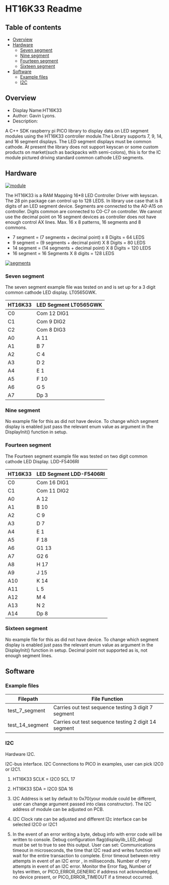 # HT16K33 Readme

## Table of contents

  * [Overview](#overview)
  * [Hardware](#hardware)
	* [Seven segment](#seven-segment)
	* [Nine segment](#nine-segment)
	* [Fourteen segment](#fourteen-segment)
	* [Sixteen segment](#sixteen-segment)
  * [Software](#software)
	* [Example files](#example-files)
	* [I2C](#i2c)


## Overview

* Display Name:HT16K33
* Author: Gavin Lyons.
* Description:

A C++ SDK raspberry pi PICO library to display data on LED segment modules using the HT16K33 controller module.The Library supports 7, 9, 14, and 16 segment displays. The LED segment displays must be common cathode. At present the library does not support keyscan or some
 custom products on market(such as backpacks with semi-colons),
this is for the IC module pictured driving standard common cathode LED segments.

## Hardware

[![module ](https://github.com/gavinlyonsrepo/Display_Lib_RPI/blob/main/extra/images/ht.jpg)](https://github.com/gavinlyonsrepo/Display_Lib_RPI/blob/main/extra/images/ht.jpg)

The HT16K33 is a RAM Mapping 16*8 LED Controller Driver with keyscan.
The 28 pin package can control up to 128 LEDS. In library use case that is 8 digits of an LED segment device.
Segments are connected to the A0-A15 on controller. Digits common are connected to C0-C7 on controller.
We cannot use the decimal point on 16 segment devices as controller
does not have enough control AX lines.
Max. 16 x 8 patterns, 16 segments and 8 commons.

 * 7 segment  = (7 segments + decimal point)  x 8 Digits = 64 LEDS
 * 9 segment  = (9 segments + decimal point)  X 8 Digits = 80 LEDS
 * 14 segment = (14 segments + decimal point) X 8 Digits = 120 LEDS
 * 16 segment = 16 Segments X 8 digits                   = 128 LEDS

[![segments](https://github.com/gavinlyonsrepo/Display_Lib_RPI/blob/main/extra/images/segment.png)](https://github.com/gavinlyonsrepo/Display_Lib_RPI/blob/main/extra/images/segment.jpg)


### Seven segment

The seven segment example file was tested on and is set up for a 3 digit common
cathode LED display. LT0565GWK.

| HT16K33 | LED  Segment LT0565GWK|
| --- | --- |
| C0  | Com 12 DIG1 |
| C1  | Com 9 DIG2 |
| C2  | Com 8 DIG3 |
| A0  | A 11  |
| A1  | B 7 |
| A2  | C 4 |
| A3  | D 2 |
| A4  | E 1 |
| A5  | F 10 |
| A6  | G 5 |
| A7  | Dp 3 |

### Nine segment

No example file for this as did not have device. To change which segment display is enabled just pass
the relevant enum value as argument in the DisplayInit() function in setup.

### Fourteen segment

The Fourteen segment example file was tested on two digit common
cathode LED Display. LDD-F5406RI

| HT16K33 | LED Segment LDD-F5406RI |
| --- | --- |
| C0  | Com 16 DIG1 |
| C1  | Com 11 DIG2 |
| A0  | A 12  |
| A1  | B 10 |
| A2  | C 9 |
| A3  | D 7 |
| A4  | E 1 |
| A5  | F 18 |
| A6  | G1 13 |
| A7  | G2 6 |
| A8  | H 17 |
| A9  | J 15 |
| A10  | K 14 |
| A11 | L 5 |
| A12  | M 4 |
| A13  | N 2 |
| A14  | Dp 8 |

### Sixteen segment

No example file for this as did not have device. To change which segment display is enabled just pass
the relevant enum value as argument in the DisplayInit() function in setup. Decimal point not supported as is,
not enough segment lines.

## Software

### Example files

| Filepath | File Function |
| ---- | ---- |
| test_7_segment| Carries out test sequence testing 3 digit 7 segment |
| test_14_segment| Carries out test sequence testing 2 digit 14 segment |

### I2C

Hardware I2C.

 I2C-bus interface. I2C Connections to PICO in examples, user can pick 
 I2C0 or I2C1.

1. HT16K33 SCLK = I2C0 SCL 17
2. HT16K33 SDA =  I2C0 SDA 16

1. I2C Address is set by default to 0x70(your module could be different,
user can change argument passed into class constructor). The I2C address of module can be adjusted on PCB.

2. I2C Clock rate can be adjusted and different I2c interface can be selected I2C0 or I2C1

3. In the event of an error writing a byte, debug info with error code will be written to console.
Debug configuration flag(displaylib_LED_debug) must be set to true to see this output.
User can set:
Communications timeout in microseconds, the time that I2C read and writes function will wait for the entire transaction to complete.
Error timeout between retry attempts in event of an I2C error , in milliseconds.
Number of retry attempts in event of an I2C error.
Monitor the Error flag, Number of bytes written, or PICO_ERROR_GENERIC if address not acknowledged, no device present, or PICO_ERROR_TIMEOUT if a timeout occurred.
